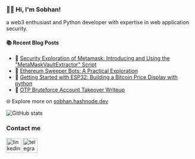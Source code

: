 ### 👨‍💻 Hi, I'm Sobhan!

a web3 enthusiast and Python developer with expertise in web application security.


#### :books: Recent Blog Posts
<!-- BLOGPOSTS:START -->
 - 🚀 [Security Exploration of Metamask: Introducing and Using the &quot;MetaMaskVaultExtractor&quot; Script](https://sobhan.hashnode.dev/security-exploration-of-metamask-introducing-and-using-the-metamaskvaultextractor-script)
 - 💫 [Ethereum Sweeper Bots: A Practical Exploration](https://sobhan.hashnode.dev/ethereum-sweeper-bots-a-practical-exploration)
 - 🚀 [Getting Started with ESP32: Building a Bitcoin Price Display with python](https://sobhan.hashnode.dev/getting-started-with-esp32-building-a-bitcoin-price-display-with-python)
 - 💫 [OTP Bruteforce Account Takeover Writeup](https://sobhan.hashnode.dev/otp-bruteforce-account-takeover-writeup)<!-- BLOGPOSTS:END -->

🌐 Explore more on [sobhan.hashnode.dev](https://sobhan.hashnode.dev)


![GitHub stats](https://github-readme-stats.vercel.app/api?username=xdevman&show_icons=true)  


### Contact me
[<img src='https://img.icons8.com/color/48/000000/linkedin-circled--v1.png' alt='linkedin' height='40'>](https://www.linkedin.com/in/xdevman/)    [<img src='https://img.icons8.com/color/48/000000/telegram-app--v1.png' alt='telegram' height='40'>](https://t.me/sobhan0x)  
